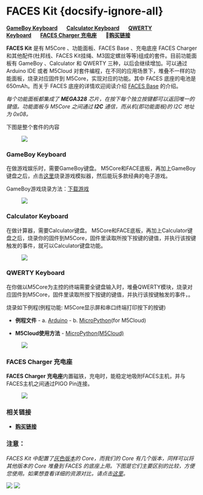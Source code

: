 # FACES Kit {docsify-ignore-all}

**[GameBoy Keyboard](#gameBoy-keyboard)**&nbsp;&nbsp;&nbsp;&nbsp;&nbsp;&nbsp;**[Calculator Keyboard](#calculator-keyboard)**&nbsp;&nbsp;&nbsp;&nbsp;&nbsp;&nbsp;**[QWERTY Keyboard](#qeerty-keyboard)**&nbsp;&nbsp;&nbsp;&nbsp;&nbsp;&nbsp;**[FACES Charger 充电座](#faces-charger-充电座)**&nbsp;&nbsp;&nbsp;&nbsp;&nbsp;&nbsp;🛒**[购买链接](https://item.taobao.com/item.htm?spm=a1z10.3-c.w4002-1172588106.15.686c425eRw6D4J&id=562810115476)**

**FACES Kit** 是有 M5Core 、功能面板、FACES Base 、充电底座 FACES Charger 和其他配件(杜邦线、FACES Kit挂绳、M3固定螺丝等等)组成的套件。目前功能面板有 GameBoy 、Calculator 和 QWERTY 三种，以后会继续增加。可以通过 Arduino IDE 或者 M5Cloud 对套件编程，在不同的应用场景下，堆叠不一样的功能面板，烧录对应固件到 M5Core，实现对应的功能。其中 FACES 底座的电池是 650mAh。而关于 FACES 底座的详情欢迎阅读介绍 [FACES Base](zh_CN/base/face_base) 的介绍。

*每个功能面板都集成了 **MEGA328** 芯片，在按下每个独立按键都可以返回唯一的键值。功能面板与 M5Core 之间通过 **I2C** 通信，而从机(即功能面板)的 I2C 地址为 0x08。*


下图是整个套件的内容

<figure>
    <img src="assets/img/product_pics/core/faces_kit/faces_kit.png">
</figure>

### GameBoy Keyboard

在做游戏娱乐时，需要GameBoy键盘。
M5Core和FACE底板，再加上GameBoy键盘之后，点击[这里](zh_CN/quick_start/faces/gameboy_burn_a_nes_game)烧录游戏模拟器，然后能玩多款经典的电子游戏。

GameBoy游戏烧录方法：[下载游戏](zh_CN/quick_start/faces/gameboy_burn_a_nes_game)

<figure>
    <img src="assets/img/product_pics/core/faces_kit/gameboy_01.png">
</figure>

### Calculator Keyboard

在做计算器，需要Calculator键盘。
M5Core和FACE底板，再加上Calculator键盘之后，烧录你的固件到M5Core，固件里读取所按下按键的键值，并执行该按键触发的事件，就可以Calculator键盘功能。

<figure>
    <img src="assets/img/product_pics/core/faces_kit/calculator.png">
</figure>

### QWERTY Keyboard

在你做以M5Core为主控的终端需要全键盘输入时，堆叠QWERTY模块，烧录对应固件到M5Core，固件里读取所按下按键的键值，并执行该按键触发的事件，。


烧录如下例程(例程功能: M5Core显示屏和串口终端打印按下的按键)

-  **例程文件** - a. [Arduino](https://github.com/m5stack/M5Stack/tree/master/examples/Modules/FACES) - b. [MicroPython](https://github.com/m5stack/M5Cloud/tree/master/examples/FACES)(for M5Cloud)

-  **M5Cloud使用方法** - [MicroPython(M5Cloud)](zh_CN/quick_start/m5core/m5stack_core_get_started_MicroPython_m5cloud)

<figure>
    <img src="assets/img/product_pics/core/faces_kit/qwerty.png">
</figure>


### FACES Charger 充电座

**FACES Charger 充电座**内置磁铁，充电时，能稳定地吸附FACES主机，并与FACES主机之间通过PIGO Pin连接。

<figure>
    <img src="assets/img/product_pics/core/faces_kit/charger.png">
</figure>

### 相关链接

- **[购买链接](https://item.taobao.com/item.htm?spm=a1z10.3-c.w4002-1172588106.15.686c425eRw6D4J&id=562810115476)**

### 注意：

*FACES Kit 中配置了[灰色版本](zh_CN/core/gray)的 Core，而我们的 Core 有几个版本，同样可以将其他版本的 Core 堆叠到 FACES 的底座上用。下图是它们主要区别的比较，方便您使用。如果想查看详细的资源对比，请点击[这里](https://github.com/m5stack/M5-Schematic/blob/master/Core/hardware_difference_between_cores_zh_CN.md)。*

<img src="assets/img/product_pics/core/core_comparison_04_zh_CN.png">

<img src="assets/img/product_pics/core/core_comparison_05_zh_CN.png">
